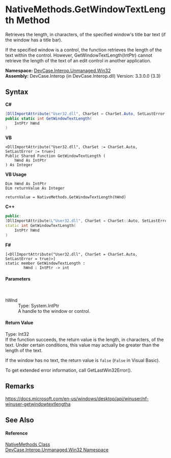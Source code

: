 # NativeMethods.GetWindowTextLength Method 
 

Retrieves the length, in characters, of the specified window's title bar text (if the window has a title bar). 

 If the specified window is a control, the function retrieves the length of the text within the control. However, GetWindowTextLength(IntPtr) cannot retrieve the length of the text of an edit control in another application.

**Namespace:**&nbsp;<a href="N_DevCase_Interop_Unmanaged_Win32">DevCase.Interop.Unmanaged.Win32</a><br />**Assembly:**&nbsp;DevCase.Interop (in DevCase.Interop.dll) Version: 3.3.0.0 (3.3)

## Syntax

**C#**<br />
``` C#
[DllImportAttribute("User32.dll", CharSet = CharSet.Auto, SetLastError = true)]
public static int GetWindowTextLength(
	IntPtr hWnd
)
```

**VB**<br />
``` VB
<DllImportAttribute("User32.dll", CharSet := CharSet.Auto, SetLastError := true>]
Public Shared Function GetWindowTextLength ( 
	hWnd As IntPtr
) As Integer
```

**VB Usage**<br />
``` VB Usage
Dim hWnd As IntPtr
Dim returnValue As Integer

returnValue = NativeMethods.GetWindowTextLength(hWnd)
```

**C++**<br />
``` C++
public:
[DllImportAttribute(L"User32.dll", CharSet = CharSet::Auto, SetLastError = true)]
static int GetWindowTextLength(
	IntPtr hWnd
)
```

**F#**<br />
``` F#
[<DllImportAttribute("User32.dll", CharSet = CharSet.Auto, SetLastError = true)>]
static member GetWindowTextLength : 
        hWnd : IntPtr -> int 

```


#### Parameters
&nbsp;<dl><dt>hWnd</dt><dd>Type: System.IntPtr<br />A handle to the window or control.</dd></dl>

#### Return Value
Type: Int32<br />If the function succeeds, the return value is the length, in characters, of the text. Under certain conditions, this value may actually be greater than the length of the text. 

 If the window has no text, the return value is `false` (`False` in Visual Basic). 

 To get extended error information, call GetLastWin32Error().

## Remarks
<a href="https://docs.microsoft.com/en-us/windows/desktop/api/winuser/nf-winuser-getwindowtextlengtha" target="_blank">https://docs.microsoft.com/en-us/windows/desktop/api/winuser/nf-winuser-getwindowtextlengtha</a>

## See Also


#### Reference
<a href="T_DevCase_Interop_Unmanaged_Win32_NativeMethods">NativeMethods Class</a><br /><a href="N_DevCase_Interop_Unmanaged_Win32">DevCase.Interop.Unmanaged.Win32 Namespace</a><br />